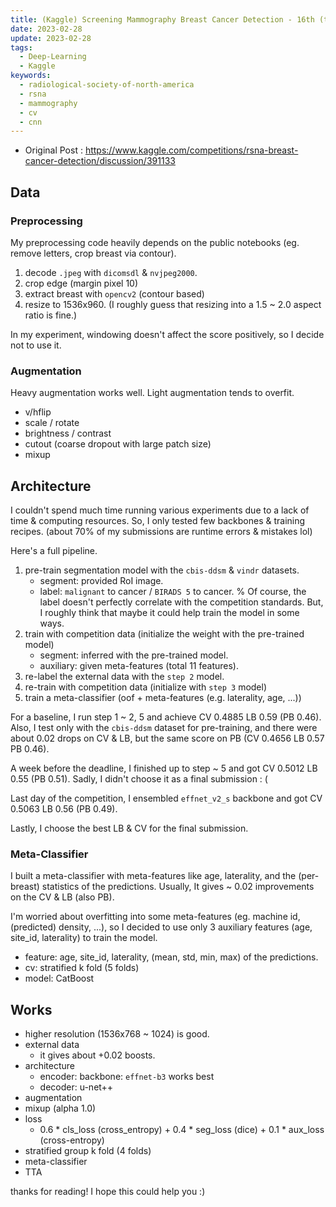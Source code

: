 ```yaml
---
title: (Kaggle) Screening Mammography Breast Cancer Detection - 16th (top 1%) place solution
date: 2023-02-28
update: 2023-02-28
tags:
  - Deep-Learning
  - Kaggle
keywords:
  - radiological-society-of-north-america
  - rsna
  - mammography
  - cv
  - cnn
---
```


* Original Post : <https://www.kaggle.com/competitions/rsna-breast-cancer-detection/discussion/391133>

## Data

### Preprocessing

My preprocessing code heavily depends on the public notebooks (eg. remove letters, crop breast via contour).

1. decode `.jpeg` with `dicomsdl` & `nvjpeg2000`.
2. crop edge (margin pixel 10)
3. extract breast with `opencv2` (contour based)
4. resize to 1536x960. (I roughly guess that resizing into a 1.5 ~ 2.0 aspect ratio is fine.)

In my experiment, windowing doesn't affect the score positively, so I decide not to use it.

### Augmentation

Heavy augmentation works well. Light augmentation tends to overfit.

* v/hflip
* scale / rotate
* brightness / contrast
* cutout (coarse dropout with large patch size)
* mixup

## Architecture

I couldn't spend much time running various experiments due to a lack of time & computing resources. So, I only tested few backbones & training recipes. (about 70% of my submissions are runtime errors & mistakes lol)

Here's a full pipeline.

1. pre-train segmentation model with the `cbis-ddsm` & `vindr` datasets.
    * segment: provided RoI image.
    * label: `malignant` to cancer / `BIRADS 5` to cancer.
    % Of course, the label doesn't perfectly correlate with the competition standards. But, I roughly think that maybe it could help train the model in some ways.
2. train with competition data (initialize the weight with the pre-trained model)
   * segment: inferred with the pre-trained model.
   * auxiliary: given meta-features (total 11 features).
3. re-label the external data with the `step 2` model.
4. re-train with competition data (initialize with `step 3` model)
5. train a meta-classifier (oof + meta-features (e.g. laterality, age, ...))

For a baseline, I run step 1 ~ 2, 5 and achieve CV 0.4885 LB 0.59 (PB 0.46). Also, I test only with the `cbis-ddsm` dataset for pre-training, and there were about 0.02 drops on CV & LB, but the same score on PB (CV 0.4656 LB 0.57 PB 0.46).

A week before the deadline, I finished up to step ~ 5 and got CV 0.5012 LB 0.55 (PB 0.51). Sadly, I didn't choose it as a final submission : (

Last day of the competition, I ensembled `effnet_v2_s` backbone and got CV 0.5063 LB 0.56 (PB 0.49).

Lastly, I choose the best LB & CV for the final submission.

### Meta-Classifier

I built a meta-classifier with meta-features like age, laterality, and the (per-breast) statistics of the predictions. Usually, It gives ~ 0.02 improvements on the CV & LB (also PB).

I'm worried about overfitting into some meta-features (eg. machine id, (predicted) density, ...), so I decided to use only 3 auxiliary features (age, site_id, laterality) to train the model.

* feature: age, site_id, laterality, (mean, std, min, max) of the predictions.
* cv: stratified k fold (5 folds)
* model: CatBoost

## Works

* higher resolution (1536x768 ~ 1024) is good.
* external data
  * it gives about +0.02 boosts.
* architecture
  * encoder: backbone: `effnet-b3` works best
  * decoder: u-net++
* augmentation
* mixup (alpha 1.0)
* loss
  * 0.6 * cls_loss (cross_entropy) + 0.4 * seg_loss (dice) + 0.1 * aux_loss (cross-entropy)
* stratified group k fold (4 folds)
* meta-classifier
* TTA

thanks for reading! I hope this could help you :)

